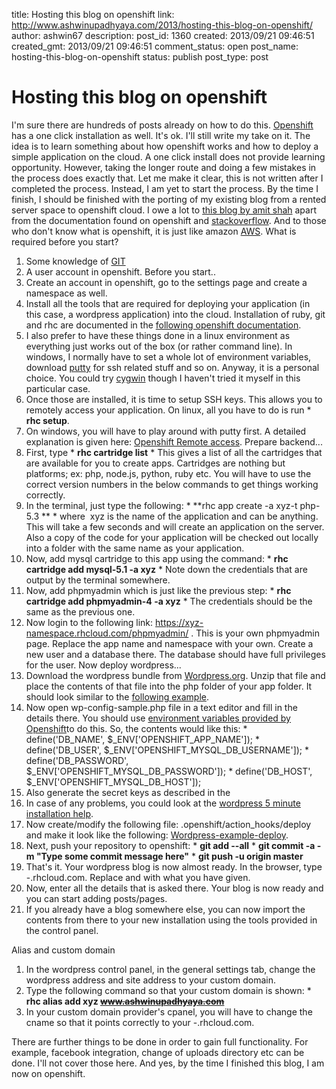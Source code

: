 title: Hosting this blog on openshift
link: http://www.ashwinupadhyaya.com/2013/hosting-this-blog-on-openshift/
author: ashwin67
description: 
post_id: 1360
created: 2013/09/21 09:46:51
created_gmt: 2013/09/21 09:46:51
comment_status: open
post_name: hosting-this-blog-on-openshift
status: publish
post_type: post

# Hosting this blog on openshift

I'm sure there are hundreds of posts already on how to do this. [Openshift](https://www.openshift.com) has a one click installation as well. It's ok. I'll still write my take on it. The idea is to learn something about how openshift works and how to deploy a simple application on the cloud. A one click install does not provide learning opportunity. However, taking the longer route and doing a few mistakes in the process does exactly that. Let me make it clear, this is not written after I completed the process. Instead, I am yet to start the process. By the time I finish, I should be finished with the porting of my existing blog from a rented server space to openshift cloud. I owe a lot to [this blog by amit shah](http://log.amitshah.net/2011/12/blog-moved-to-wordpress-on-openshift/) apart from the documentation found on openshift and [stackoverflow](http://stackoverflow.com/). And to those who don't know what is openshift, it is just like amazon [AWS](https://aws.amazon.com). What is required before you start? 

  1. Some knowledge of [GIT](http://git-scm.com/)
  2. A user account in openshift.
Before you start.. 
  1. Create an account in openshift, go to the settings page and create a namespace as well.
  2. Install all the tools that are required for deploying your application (in this case, a wordpress application) into the cloud. Installation of ruby, git and rhc are documented in the [following openshift documentation](https://www.openshift.com/developers/rhc-client-tools-install).
  3. I also prefer to have these things done in a linux environment as everything just works out of the box (or rather command line). In windows, I normally have to set a whole lot of environment variables, download [putty](http://www.putty.org/) for ssh related stuff and so on. Anyway, it is a personal choice. You could try [cygwin](http://www.cygwin.com/) though I haven't tried it myself in this particular case.
  4. Once those are installed, it is time to setup SSH keys. This allows you to remotely access your application. On linux, all you have to do is run 
    * **rhc setup**.
  5. On windows, you will have to play around with putty first. A detailed explanation is given here: [Openshift Remote access](https://www.openshift.com/developers/remote-access).
Prepare backend... 
  1. First, type 
    * **rhc cartridge list**
    * This gives a list of all the cartridges that are available for you to create apps. Cartridges are nothing but platforms; ex: php, node.js, python, ruby etc. You will have to use the correct version numbers in the below commands to get things working correctly.
  2. In the terminal, just type the following: 
    * **rhc app create -a xyz-t php-5.3 **
    * where  xyz is the name of the application and can be anything. This will take a few seconds and will create an application on the server. Also a copy of the code for your application will be checked out locally into a folder with the same name as your application.
  3. Now, add mysql cartridge to this app using the command: 
    * **rhc cartridge add mysql-5.1 -a xyz**
    * Note down the credentials that are output by the terminal somewhere.
  4. Now, add phpmyadmin which is just like the previous step: 
    * **rhc cartridge add phpmyadmin-4 -a xyz**
    * The credentials should be the same as the previous one.
  5. Now login to the following link: https://xyz-namespace.rhcloud.com/phpmyadmin/ . This is your own phpmyadmin page. Replace the app name and namespace with your own. Create a new user and a database there. The database should have full privileges for the user.
Now deploy wordpress... 
  1. Download the wordpress bundle from [Wordpress.org](http://wordpress.org/). Unzip that file and place the contents of that file into the php folder of your app folder. It should look similar to the [following example](https://github.com/openshift/wordpress-example).
  2. Now open wp-config-sample.php file in a text editor and fill in the details there. You should use [environment variables provided by Openshift](https://www.openshift.com/page/openshift-environment-variables#Notes)to do this. So, the contents would like this: 
    * define('DB_NAME', $_ENV['OPENSHIFT_APP_NAME']);
    * define('DB_USER', $_ENV['OPENSHIFT_MYSQL_DB_USERNAME']);
    * define('DB_PASSWORD', $_ENV['OPENSHIFT_MYSQL_DB_PASSWORD']);
    * define('DB_HOST', $_ENV['OPENSHIFT_MYSQL_DB_HOST']);
  3. Also generate the secret keys as described in the
  4. In case of any problems, you could look at the [wordpress 5 minute installation help](http://codex.wordpress.org/Installing_WordPress#Famous_5-Minute_Install).
  5. Now create/modify the following file: .openshift/action_hooks/deploy and make it look like the following: [Wordpress-example-deploy](https://github.com/openshift/wordpress-example/blob/master/.openshift/action_hooks/deploy).
  6. Next, push your repository to openshift: 
    * **git add --all**
    * **git commit -a -m "Type some commit message here"**
    * **git push -u origin master**
  7. That's it. Your wordpress blog is now almost ready. In the browser, type <app>-<namespace>.rhcloud.com. Replace <app> and <namespace> with what you have given.
  8. Now, enter all the details that is asked there. Your blog is now ready and you can start adding posts/pages.
  9. If you already have a blog somewhere else, you can now import the contents from there to your new installation using the tools provided in the control panel.

Alias and custom domain

  1. In the wordpress control panel, in the general settings tab, change the wordpress address and site address to your custom domain.
  2. Type the following command so that your custom domain is shown: 
    * **rhc alias add xyz <del>www.ashwinupadhyaya.com</del>**
  3. In your custom domain provider's cpanel, you will have to change the cname so that it points correctly to your <app>-<namespace>.rhcloud.com.

There are further things to be done in order to gain full functionality. For example, facebook integration, change of uploads directory etc can be done. I'll not cover those here. And yes, by the time I finished this blog, I am now on openshift.